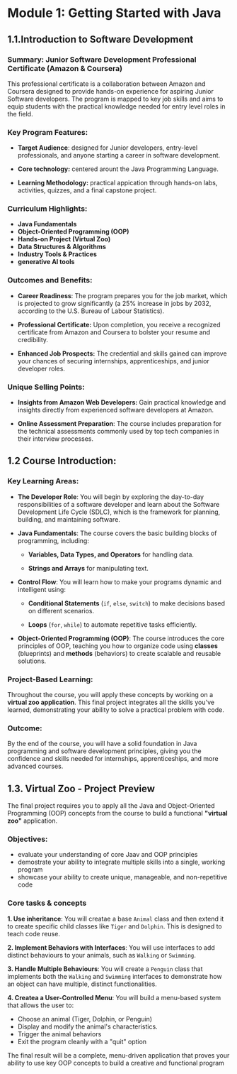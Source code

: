 # **Module 1: Getting Started with Java**

## **1.1.Introduction to Software Development**

### **Summary: Junior Software Development Professional Certificate (Amazon & Coursera)**

This professional certificate is a collaboration between Amazon and Coursera designed to provide hands-on experience for aspiring Junior Software developers. The program is mapped to key job skills and aims to equip students with the practical knowledge needed for entry level roles in the field.

### **Key Program Features**:

- **Target Audience**: designed for Junior developers, entry-level professionals, and anyone starting a career in software development.

- **Core technology:** centered arount the Java Programming Language.

- **Learning Methodology:** practical appication through hands-on labs, activities, quizzes, and a final capstone project.

### **Curriculum Highlights:**

- **Java Fundamentals**
- **Object-Oriented Programming (OOP)**
- **Hands-on Project (Virtual Zoo)**
- **Data Structures & Algorithms**
- **Industry Tools & Practices**
- **generative AI tools**

### **Outcomes and Benefits**:

- **Career Readiness**: The program prepares you for the job market, which is projected to grow significantly (a 25% increase in jobs by 2032, according to the U.S. Bureau of Labour Statistics).

- **Professional Certificate:** Upon completion, you receive a recognized certificate from Amazon and Coursera to bolster your resume and credibility.

- **Enhanced Job Prospects:** The credential and skills gained can improve your chances of securing internships, apprenticeships, and junior developer roles.

### Unique Selling Points:

- **Insights from Amazon Web Developers:** Gain practical knowledge and insights directly from experienced software developers at Amazon.

- **Online Assessment Preparation**: The course includes preparation for the technical assessments commonly used by top tech companies in their interview processes.

## **1.2 Course Introduction**:

### Key Learning Areas:

- **The Developer Role**: You will begin by exploring the day-to-day responsibilities of a software developer and learn about the Software Development Life Cycle (SDLC), which is the framework for planning, building, and maintaining software.

- **Java Fundamentals**: The course covers the basic building blocks of programming, including:
  - **Variables, Data Types, and Operators** for handling data.

  - **Strings and Arrays** for manipulating text.

- **Control Flow**: You will learn how to make your programs dynamic and intelligent using:
  - **Conditional Statements** (`if`, `else`, `switch`) to make decisions based on different scenarios.

  - **Loops** (`for`, `while`) to automate repetitive tasks efficiently.

- **Object-Oriented Programming (OOP)**: The course introduces the core principles of OOP, teaching you how to organize code using **classes** (blueprints) and **methods** (behaviors) to create scalable and reusable solutions.

### **Project-Based Learning**:

Throughout the course, you will apply these concepts by working on a **virtual zoo application**. This final project integrates all the skills you've learned, demonstrating your ability to solve a practical problem with code.

### **Outcome**:
By the end of the course, you will have a solid foundation in Java programming and software development principles, giving you the confidence and skills needed for internships, apprenticeships, and more advanced courses.

## **1.3. Virtual Zoo - Project Preview**
The final project requires you to apply all the Java and Object-Oriented Programming (OOP) concepts from the course to build a functional **"virtual zoo"** application.

### **Objectives**:
* evaluate your understanding of core Jaav and OOP principles
* demostrate your ability to integrate multiple skills into a single, working program
* showcase your ability to create unique, manageable, and non-repetitive  code

### **Core tasks & concepts**
**1. Use inheritance**: You will creatae a base `Animal` class and then extend it to create specific child classes like `Tiger` and `Dolphin`. This is designed to teach code reuse.

**2. Implement Behaviors with Interfaces**: You will use interfaces to add distinct behaviours to your animals, such as `Walking` or `Swimming`.

**3. Handle Multiple Behaviours**: You will create a `Penguin` class that implements both the `Walking` and `Swimming` interfaces to demonstrate how an object can have multiple, distinct functionalities.

**4. Createa a User-Controlled Menu**: You will build a menu-based system that allows the user to:
  * Choose an animal (Tiger, Dolphin, or Penguin)
  * Display and modify the animal's characteristics.
  * Trigger the animal behaviors
  * Exit the program cleanly with a "quit" option

The final result will be a complete, menu-driven application that proves your ability to use key OOP concepts to build a creative and functional program
